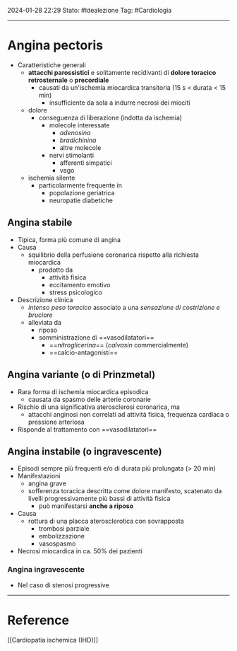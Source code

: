 2024-01-28 22:29
Stato: #Idealezione 
Tag: #Cardiologia 

---
# Angina pectoris
- Caratteristiche generali
	- **attacchi parossistici** e solitamente recidivanti di **dolore toracico retrosternale** o **precordiale**
		- causati da un'ischemia miocardica transitoria (15 s < durata < 15 min)
			- insufficiente da sola a indurre necrosi dei miociti
	- dolore
		- conseguenza di liberazione (indotta da ischemia)
			- molecole interessate
				- *adenosina*
				- *bradichinina*
				- altre molecole
			- nervi stimolanti
				- afferenti simpatici
				- vago
	- ischemia silente
		- particolarmente frequente in
			- popolazione geriatrica
			- neuropatie diabetiche
## Angina stabile
- Tipica, forma più comune di angina
- Causa
	- squilibrio della perfusione coronarica rispetto alla richiesta miocardica
		- prodotto da
			- attività fisica
			- eccitamento emotivo
			- stress psicologico
- Descrizione clinica
	- *intenso peso toracico* associato a una *sensazione di costrizione e bruciore*
	- alleviata da
		- riposo
		- somministrazione di ==vasodilatatori==
			- ==*nitroglicerina*== (*calvasin* commercialmente)
			- ==calcio-antagonisti==
## Angina variante (o di Prinzmetal)
- Rara forma di ischemia miocardica episodica
	- causata da spasmo delle arterie coronarie
- Rischio di una significativa aterosclerosi coronarica, ma
	- attacchi anginosi non correlati ad attività fisica, frequenza cardiaca o pressione arteriosa
- Risponde al trattamento con ==vasodilatatori==
## Angina instabile (o ingravescente)
- Episodi sempre più frequenti e/o di durata più prolungata (> 20 min)
- Manifestazioni
	- angina grave
	- sofferenza toracica descritta come dolore manifesto, scatenato da livelli progressivamente più bassi di attività fisica
		- può manifestarsi **anche a riposo**
- Causa
	- rottura di una placca aterosclerotica con sovrapposta
		- trombosi parziale
		- embolizzazione
		- vasospasmo
- Necrosi miocardica in ca. 50% dei pazienti
### Angina ingravescente
- Nel caso di stenosi progressive






---
# Reference
[[Cardiopatia ischemica (IHD)]]